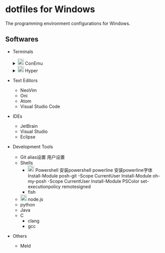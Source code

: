 # dotfiles for Windows

The programming environment configurations for Windows.


## Softwares

  - Terminals
    <details>
    <summary><img src="./assets/conemu.ico" width="20px"> ConEmu</summary>
    
    1. Installation
    
    2. Settings
    
    </details>
    
    <details>
    <summary><img src="./assets/hyper.ico" width="20px"> Hyper</summary>
    </details>

  - Text Editors
    - NeoVim
    - Oni
    - Atom
    - Visual Studio Code
  - IDEs
    - JetBrain
    - Visual Studio
    - Eclipse
  - Development Tools
    - Git
      alias设置
      用户设置
    - Shells
      - <img src="./assets/powershell.ico" width="20px"> Powershell
        安装powershell powerline 安装powerline字体
        Install-Module posh-git -Scope CurrentUser
        Install-Module oh-my-posh -Scope CurrentUser
        Install-Module PSColor
        set-executionpolicy remotesigned
      - fish
    - <img src="https://nodejs.org/static/favicon.ico" width="20px"> node.js
    - python
    - Java
    - C
      - clang
      - gcc
      
  - Others
    - Meld